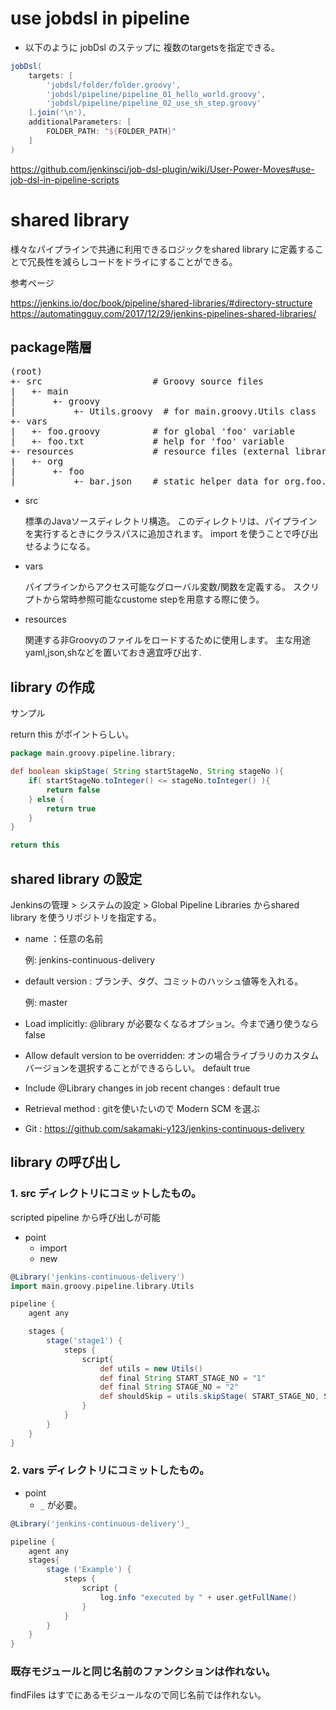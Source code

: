 # use jobdsl in pipeline

* 以下のように jobDsl のステップに 複数のtargetsを指定できる。

```groovy
jobDsl(
    targets: [
        'jobdsl/folder/folder.groovy',
        'jobdsl/pipeline/pipeline_01_hello_world.groovy',
        'jobdsl/pipeline/pipeline_02_use_sh_step.groovy'
    ].join('\n'),
    additionalParameters: [
        FOLDER_PATH: "${FOLDER_PATH}"
    ]
)
```

https://github.com/jenkinsci/job-dsl-plugin/wiki/User-Power-Moves#use-job-dsl-in-pipeline-scripts

# shared library

様々なパイプラインで共通に利用できるロジックをshared library に定義することで冗長性を減らしコードをドライにすることができる。

参考ページ

https://jenkins.io/doc/book/pipeline/shared-libraries/#directory-structure
https://automatingguy.com/2017/12/29/jenkins-pipelines-shared-libraries/

## package階層

<pre>
(root)
+- src                     # Groovy source files
|   +- main
|       +- groovy
|           +- Utils.groovy  # for main.groovy.Utils class
+- vars
|   +- foo.groovy          # for global 'foo' variable
|   +- foo.txt             # help for 'foo' variable
+- resources               # resource files (external libraries only)
|   +- org
|       +- foo
|           +- bar.json    # static helper data for org.foo.Bar
</pre>

* src

    標準のJavaソースディレクトリ構造。
    このディレクトリは、パイプラインを実行するときにクラスパスに追加されます。
    import を使うことで呼び出せるようになる。

* vars

    パイプラインからアクセス可能なグローバル変数/関数を定義する。
    スクリプトから常時参照可能なcustome stepを用意する際に使う。

* resources

    関連する非Groovyのファイルをロードするために使用します。
    主な用途 yaml,json,shなどを置いておき適宜呼び出す.
## library の作成

サンプル

return this がポイントらしい。

```groovy
package main.groovy.pipeline.library;

def boolean skipStage( String startStageNo, String stageNo ){
    if( startStageNo.toInteger() <= stageNo.toInteger() ){
        return false
    } else {
        return true
    }
}

return this

```

## shared library の設定
Jenkinsの管理 > システムの設定 > Global Pipeline Libraries
からshared library を使うリポジトリを指定する。

* name ：任意の名前 

     例: jenkins-continuous-delivery

* default version : ブランチ、タグ、コミットのハッシュ値等を入れる。

    例: master

* Load implicitly: @library が必要なくなるオプション。今まで通り使うならfalse
* Allow default version to be overridden: オンの場合ライブラリのカスタムバージョンを選択することができるらしい。 default true 
* Include @Library changes in job recent changes : default true
* Retrieval method : gitを使いたいので Modern SCM を選ぶ
* Git : https://github.com/sakamaki-y123/jenkins-continuous-delivery


## library の呼び出し
### 1. src ディレクトリにコミットしたもの。

scripted pipeline から呼び出しが可能

- point
    - import
    - new

```groovy
@Library('jenkins-continuous-delivery')
import main.groovy.pipeline.library.Utils

pipeline {
    agent any

    stages {
        stage('stage1') {
            steps {
                script{
                    def utils = new Utils()
                    def final String START_STAGE_NO = "1"
                    def final String STAGE_NO = "2"
                    def shouldSkip = utils.skipStage( START_STAGE_NO, STAGE_NO )
                }
            }
        }
    }
}
```

### 2. vars ディレクトリにコミットしたもの。

- point
    - `_` が必要。

```groovy
@Library('jenkins-continuous-delivery')_

pipeline {
    agent any
    stages{
        stage ('Example') {
            steps {
                script { 
                    log.info "executed by " + user.getFullName()
                }
            }
        }
    }
}
```

### 既存モジュールと同じ名前のファンクションは作れない。

findFiles はすでにあるモジュールなので同じ名前では作れない。
